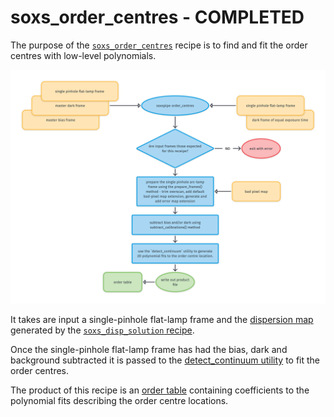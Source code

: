 # soxs\_order\_centres - COMPLETED

The purpose of the [`soxs_order_centres`](../_api/soxspipe.recipes.soxs_order_centres.html) recipe is to find and fit the order centres with low-level polynomials.

![](soxs_order_centres.png)

It takes are input a single-pinhole flat-lamp frame and the [dispersion map](../files/dispersion_map.md) generated by the [`soxs_disp_solution` recipe](../recipes/soxs_disp_solution.md). 

Once the single-pinhole flat-lamp frame has had the bias, dark and background subtracted it is passed to the [detect_continuum utility](../utils/detect_continuum.md) to fit the order centres.

The product of this recipe is an [order table](../files/order_table.md) containing coefficients to the polynomial fits describing the order centre locations.

